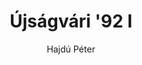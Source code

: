---
layout: ujsag
title: Újságvári '92 I
kiadas: 1993_001_001
author: Hajdú Péter
excerpt_image: /assets/newspaper_pages/1993_001_001_pages/a-1.png
tags: [újság, retró]
top: 1
categories: [Retró]
oldalszam: 8
nev: a-
---